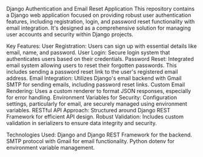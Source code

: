 Django Authentication and Email Reset Application
This repository contains a Django web application focused on providing robust user authentication features, including registration, login, and password reset functionality with email integration. It's designed as a comprehensive solution for managing user accounts and security within Django projects.

Key Features:
User Registration: Users can sign up with essential details like email, name, and password.
User Login: Secure login system that authenticates users based on their credentials.
Password Reset: Integrated email system allowing users to reset their forgotten passwords. This includes sending a password reset link to the user's registered email address.
Email Integration: Utilizes Django's email backend with Gmail SMTP for sending emails, including password reset links.
Custom Email Rendering: Uses a custom renderer to format JSON responses, especially for error handling.
Environment Variables for Security: Configuration settings, particularly for email, are securely managed using environment variables.
RESTful API Approach: Structured around Django REST Framework for efficient API design.
Robust Validation: Includes custom validation in serializers to ensure data integrity and security.

Technologies Used:
Django and Django REST Framework for the backend.
SMTP protocol with Gmail for email functionality.
Python dotenv for environment variable management.